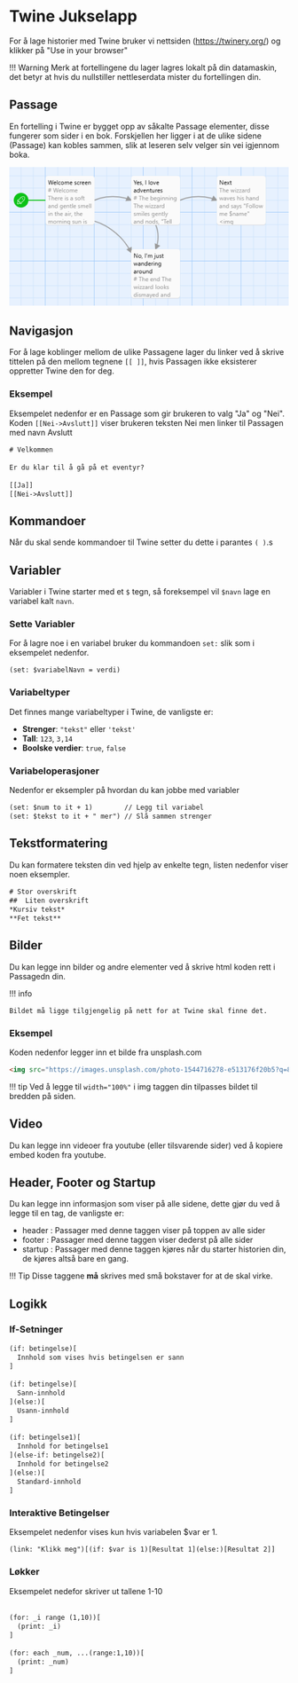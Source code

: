 # Twine Jukselapp

For å lage historier med Twine bruker vi nettsiden (https://twinery.org/) og klikker på "Use in your browser"

!!! Warning
    Merk at fortellingene du lager lagres lokalt på din datamaskin, det betyr at hvis du nullstiller nettleserdata mister du fortellingen din.

## Passage

En fortelling i Twine er bygget opp av såkalte Passage elementer, disse fungerer som sider i en bok. Forskjellen her ligger i at de ulike sidene (Passage) kan kobles sammen, slik at leseren selv velger sin vei igjennom boka.

![twine](twine.png)


## Navigasjon

For å lage koblinger mellom de ulike Passagene lager du linker ved å skrive tittelen på den mellom tegnene `[[ ]]`, hvis Passagen ikke eksisterer oppretter Twine den for deg.


### Eksempel
Eksempelet nedenfor er en Passage som gir brukeren to valg "Ja" og "Nei". Koden `[[Nei->Avslutt]]` viser brukeren teksten Nei men linker til Passagen med navn Avslutt
```
# Velkommen

Er du klar til å gå på et eventyr?

[[Ja]]
[[Nei->Avslutt]]
```

## Kommandoer
Når du skal sende kommandoer til Twine setter du dette i parantes `( )`.s

## Variabler

Variabler i Twine starter med et `$` tegn, så foreksempel vil `$navn` lage en variabel kalt `navn`.

### Sette Variabler

For å lagre noe i en variabel bruker du kommandoen `set:` slik som i eksempelet nedenfor.

```
(set: $variabelNavn = verdi)
```

### Variabeltyper
Det finnes mange variabeltyper i Twine, de vanligste er:
- **Strenger**: `"tekst"` eller `'tekst'`
- **Tall**: `123`, `3,14`
- **Boolske verdier**: `true`, `false`

### Variabeloperasjoner

Nedenfor er eksempler på hvordan du kan jobbe med variabler

```
(set: $num to it + 1)        // Legg til variabel
(set: $tekst to it + " mer") // Slå sammen strenger
```

## Tekstformatering

Du kan formatere teksten din ved hjelp av enkelte tegn, listen nedenfor viser noen eksempler.

```
# Stor overskrift
##  Liten overskrift
*Kursiv tekst*
**Fet tekst**
```

## Bilder

Du kan legge inn bilder og andre elementer ved å skrive html koden rett i Passagedn din.

!!! info

    Bildet må ligge tilgjengelig på nett for at Twine skal finne det.

### Eksempel

Koden nedenfor legger inn et bilde fra unsplash.com

```html
<img src="https://images.unsplash.com/photo-1544716278-e513176f20b5?q=80&w=1974&auto=format&fit=crop&ixlib=rb-4.0.3&ixid=M3wxMjA3fDB8MHxwaG90by1wYWdlfHx8fGVufDB8fHx8fA%3D%3D width=100%>
```

!!! tip
    Ved å legge til `width="100%"` i img taggen din tilpasses bildet til bredden på siden.

## Video

Du kan legge inn videoer fra youtube (eller tilsvarende sider) ved å kopiere embed koden fra youtube.

## Header, Footer og Startup

Du kan legge inn informasjon som viser på alle sidene, dette gjør du ved å legge til en tag, de vanligste er:

- header : Passager med denne taggen viser på toppen av alle sider
- footer : Passager med denne taggen viser dederst på alle sider
- startup : Passager med denne taggen kjøres når du starter historien din, de kjøres altså bare en gang.

!!! Tip
  Disse taggene **må** skrives med små bokstaver for at de skal virke.

## Logikk

### If-Setninger
```
(if: betingelse)[
  Innhold som vises hvis betingelsen er sann
]

(if: betingelse)[
  Sann-innhold
](else:)[
  Usann-innhold
]

(if: betingelse1)[
  Innhold for betingelse1
](else-if: betingelse2)[
  Innhold for betingelse2
](else:)[
  Standard-innhold
]
```

### Interaktive Betingelser

Eksempelet nedenfor vises kun hvis variabelen $var er 1.

```
(link: "Klikk meg")[(if: $var is 1)[Resultat 1](else:)[Resultat 2]]
```

### Løkker
Eksempelet nedefor skriver ut tallene 1-10

```

(for: _i range (1,10))[
  (print: _i)                
]

(for: each _num, ...(range:1,10))[
  (print: _num)
]
```
